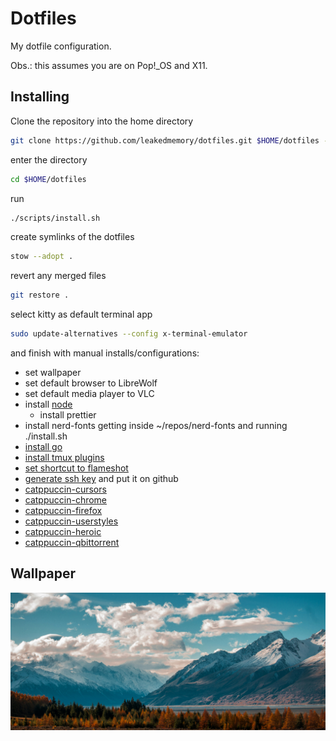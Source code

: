 # Dotfiles

My dotfile configuration.

Obs.: this assumes you are on Pop!\_OS and X11.

## Installing

Clone the repository into the home directory

```bash
git clone https://github.com/leakedmemory/dotfiles.git $HOME/dotfiles --depth=1
```

enter the directory

```bash
cd $HOME/dotfiles
```

run

```bash
./scripts/install.sh
```

create symlinks of the dotfiles

```bash
stow --adopt .
```

revert any merged files

```bash
git restore .
```

select kitty as default terminal app

```bash
sudo update-alternatives --config x-terminal-emulator
```

and finish with manual installs/configurations:

- set wallpaper
- set default browser to LibreWolf
- set default media player to VLC
- install [node](https://nodejs.org/en/download/package-manager)
  - install prettier
- install nerd-fonts getting inside ~/repos/nerd-fonts and running ./install.sh
- [install go](https://go.dev/doc/install)
- [install tmux plugins](https://github.com/tmux-plugins/tpm?tab=readme-ov-file#installing-plugins)
- [set shortcut to flameshot](https://askubuntu.com/a/1039949)
- [generate ssh key](https://docs.github.com/en/authentication/connecting-to-github-with-ssh/generating-a-new-ssh-key-and-adding-it-to-the-ssh-agent#generating-a-new-ssh-key)
  and put it on github
- [catppuccin-cursors](https://github.com/catppuccin/cursors?tab=readme-ov-file#installation)
- [catppuccin-chrome](https://github.com/catppuccin/chrome?tab=readme-ov-file#manual-installation)
- [catppuccin-firefox](https://github.com/catppuccin/firefox?tab=readme-ov-file#-custom-install)
- [catppuccin-userstyles](https://github.com/catppuccin/userstyles?tab=readme-ov-file#%EF%B8%8F-install)
- [catppuccin-heroic](https://github.com/catppuccin/heroic?tab=readme-ov-file#usage)
- [catppuccin-qbittorrent](https://github.com/catppuccin/qbittorrent?tab=readme-ov-file#usage)

## Wallpaper

[![current wallpaper](./wallpaper.jpg)](https://unsplash.com/photos/snow-capped-mountain-in-the-horizon-with-cumulus-clouds-3XoiSqiX5ms)
